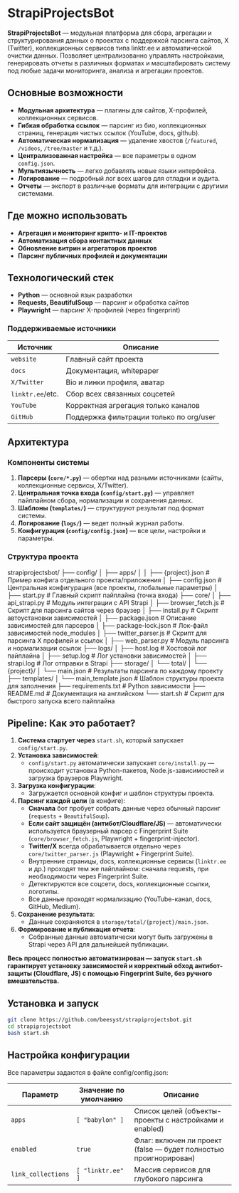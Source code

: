# StrapiProjectsBot

**StrapiProjectsBot** — модульная платформа для сбора, агрегации и структурирования данных о проектах с поддержкой парсинга сайтов, X (Twitter), коллекционных сервисов типа linktr.ee и автоматической очистки данных. Позволяет централизованно управлять настройками, генерировать отчеты в различных форматах и масштабировать систему под любые задачи мониторинга, анализа и агрегации проектов.

## Основные возможности

- **Модульная архитектура** — плагины для сайтов, X-профилей, коллекционных сервисов.
- **Гибкая обработка ссылок** — парсинг из био, коллекционных страниц, генерация чистых ссылок (YouTube, docs, github).
- **Автоматическая нормализация** — удаление хвостов (`/featured`, `/videos`, `/tree/master` и т.д.).
- **Централизованная настройка** — все параметры в одном `config.json`.
- **Мультиязычность** — легко добавлять новые языки интерфейса.
- **Логирование** — подробный лог всех шагов для отладки и аудита.
- **Отчеты** — экспорт в различные форматы для интеграции с другими системами.

## Где можно использовать

- **Агрегация и мониторинг крипто- и IT-проектов**
- **Автоматизация сбора контактных данных**
- **Обновление витрин и агрегаторов проектов**
- **Парсинг публичных профилей и документации**

## Технологический стек

- **Python** — основной язык разработки
- **Requests, BeautifulSoup** — парсинг и обработка сайтов
- **Playwright** — парсинг X-профилей (через fingerprint)

### Поддерживаемые источники

| Источник          | Описание                                  |
|-------------------|-------------------------------------------|
| `website`         | Главный сайт проекта                      |
| `docs`            | Документация, whitepaper                  |
| `X/Twitter`       | Bio и линки профиля, аватар               |
| `linktr.ee`/etc.  | Сбор всех связанных соцсетей              |
| `YouTube`         | Корректная агрегация только каналов       |
| `GitHub`          | Поддержка фильтрации только по org/user   |

## Архитектура

### Компоненты системы

1. **Парсеры (`core/*.py`)** — обертки над разными источниками (сайты, коллекционные сервисы, X/Twitter).
2. **Центральная точка входа (`config/start.py`)** — управляет пайплайном сбора, нормализации и сохранения данных.
3. **Шаблоны (`templates/`)** — структуруют результат под формат системы.
4. **Логирование (`logs/`)** — ведет полный журнал работы.
5. **Конфигурация (`config/config.json`)** — все цели, настройки и параметры.

### Структура проекта

strapiprojectsbot/
├── config/
│   ├── apps/
│   │   ├── {project}.json             # Пример конфига отдельного проекта/приложения
│   ├── config.json                # Центральная конфигурация (все проекты, глобальные параметры)
│   ├── start.py                   # Главный скрипт пайплайна (точка входа)
├── core/
│   ├── api_strapi.py              # Модуль интеграции с API Strapi
│   ├── browser_fetch.js           # Скрипт для парсинга сайтов через браузер
│   ├── install.py                 # Скрипт автоустановки зависимостей
│   ├── package.json               # Описание зависимостей для парсеров
│   ├── package-lock.json          # Лок-файл зависимостей node_modules
│   ├── twitter_parser.js          # Скрипт для парсинга X профилей и ссылок
│   ├── web_parser.py              # Модуль парсинга и нормализации ссылок
├── logs/
│   ├── host.log                   # Хостовой лог пайплайна
│   ├── setup.log                  # Лог установки зависимостей
│   ├── strapi.log                 # Лог отправки в Strapi
├── storage/
│   └── total/
│       └── {project}/
│           └── main.json          # Результаты парсинга по каждому проекту
├── templates/
│   └── main_template.json         # Шаблон структуры проекта для заполнения
├── requirements.txt               # Python зависимости
├── README.md                      # Документация на английском
└── start.sh                       # Скрипт для быстрого запуска всего пайплайна

## Pipeline: Как это работает?

1. **Система стартует через** `start.sh`, который запускает `config/start.py`.
2. **Установка зависимостей**:
   * `config/start.py` автоматически запускает `core/install.py` — происходит установка Python-пакетов, Node.js-зависимостей и загрузка браузеров Playwright.
3. **Загрузка конфигурации**:
   * Загружается основной конфиг и шаблон структуры проекта.
4. **Парсинг каждой цели** (в конфиге):
   * **Сначала** бот пробует собрать данные через обычный парсинг (`requests` + `BeautifulSoup`).
   * **Если сайт защищён (антибот/Cloudflare/JS)** — автоматически используется браузерный парсер с Fingerprint Suite (`core/browser_fetch.js`, Playwright + fingerprint-injector).
   * **Twitter/X** всегда обрабатывается отдельно через `core/twitter_parser.js` (Playwright + Fingerprint Suite).
   * Внутренние страницы, docs, коллекционные сервисы (`linktr.ee` и др.) проходят тем же пайплайном: сначала requests, при необходимости через Fingerprint Suite.
   * Детектируются все соцсети, docs, коллекционные ссылки, логотипы.
   * Все данные проходят нормализацию (YouTube-канал, docs, GitHub, Medium).
5. **Сохранение результата**:
   * Данные сохраняются в `storage/total/{project}/main.json`.
6. **Формирование и публикация отчета**:
   * Собранные данные автоматически могут быть загружены в Strapi через API для дальнейшей публикации.

**Весь процесс полностью автоматизирован — запуск `start.sh` гарантирует установку зависимостей и корректный обход антибот-защиты (Cloudflare, JS) с помощью Fingerprint Suite, без ручного вмешательства.**

## Установка и запуск

```bash
git clone https://github.com/beesyst/strapiprojectsbot.git
cd strapiprojectsbot
bash start.sh
```

## Настройка конфигурации
Все параметры задаются в файле config/config.json:

| Параметр   | Значение по умолчанию | Описание                                                     |
|------------|-----------------------|--------------------------------------------------------------|
| `apps`     | `[ "babylon" ]`       | Список целей (объекты-проекты с настройками и enabled)       |
| `enabled`  | `true`                | Флаг: включен ли проект (false — будет полностью проигнорирован) |
| `link_collections` | `[ "linktr.ee" ]` | Массив сервисов для глубокого парсинга                 |

